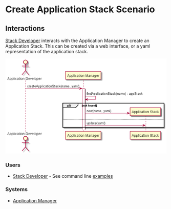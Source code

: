 # Create Application Stack Scenario

## Interactions
[Stack Developer](../../Actors/StackDeveloper/README.md) interacts with the Application Manager to create an Application Stack.
This can be created via a web interface, or a yaml representation of the application stack.

![Image](Interaction.png)

### Users

* [Stack Developer](../../Actors/StackDeveloper/README.md) - See command line [examples](../../Actors/StackDeveloper/README.md#create-application-stack)

### Systems

* [Application Manager](../../ApplicationManager/README.md)
